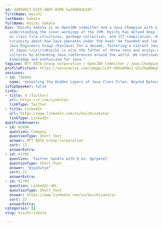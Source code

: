 ```yaml
---
id: 4d09d817-b315-488f-8d98-5a18d68ab18f
firstName: Koichi
lastName: Sakata
fullName: Koichi Sakata
bio: "Koichi Sakata is an OpenJDK committer and a Java Champion with a passion for
  understanding the inner workings of the JVM. Koichi has delved deep into areas such
  as class file structures, garbage collection, and JIT compilation, driven by his
  curiosity about how Java operates under the hood. He founded and led the Kansai
  Java Engineers Group (KanJava) for a decade, fostering a vibrant Java community
  in Japan.\r\n\r\nKoichi is also the father of three sons and enjoys exploring different
  cultures by attending Java conferences around the world. He continues to share his
  knowledge and enthusiasm for Java."
tagLine: NTT DATA Group Corporation / OpenJDK Committer / Java Champion
profilePicture: https://sessionize.com/image/1cdf-400o400o1-G5sZkpBQAyhixaukMTnJ4v.jpg
sessions:
- id: 736664
  name: 'Unveiling the Hidden Layers of Java Class Files: Beyond Bytecode'
isTopSpeaker: false
links:
- title: X (Twitter)
  url: https://x.com/jyukutyo
  linkType: Twitter
- title: LinkedIn
  url: https://www.linkedin.com/in/koichisakata/
  linkType: LinkedIn
questionAnswers:
- id: 81698
  question: Company
  questionType: Short_Text
  answer: NTT DATA Group Corporation
  sort: 17
  answerExtra:
- id: 81702
  question: 'Twitter handle with @ ex: @prpatel'
  questionType: Short_Text
  answer: "@jyukutyo"
  sort: 21
  answerExtra:
- id: 81705
  question: LinkedIn URL
  questionType: Short_Text
  answer: https://www.linkedin.com/in/koichisakata/
  sort: 22
  answerExtra:
categories: []
slug: koichi-sakata

---
```


